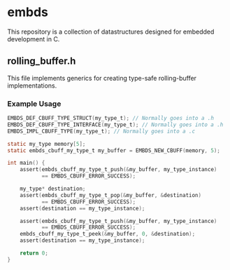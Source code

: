 # embds

This repository is a collection of datastructures designed for embedded
development in C.

## rolling\_buffer.h

This file implements generics for creating type-safe rolling-buffer
implementations.

### Example Usage

```c
EMBDS_DEF_CBUFF_TYPE_STRUCT(my_type_t); // Normally goes into a .h
EMBDS_DEF_CBUFF_TYPE_INTERFACE(my_type_t); // Normally goes into a .h
EMBDS_IMPL_CBUFF_TYPE(my_type_t); // Normally goes into a .c

static my_type memory[5];
static embds_cbuff_my_type_t my_buffer = EMBDS_NEW_CBUFF(memory, 5);

int main() {
    assert(embds_cbuff_my_type_t_push(&my_buffer, my_type_instance)
           == EMBDS_CBUFF_ERROR_SUCCESS);

    my_type* destination;
    assert(embds_cbuff_my_type_t_pop(&my_buffer, &destination)
           == EMBDS_CBUFF_ERROR_SUCCESS);
    assert(destination == my_type_instance);

    assert(embds_cbuff_my_type_t_push(&my_buffer, my_type_instance)
           == EMBDS_CBUFF_ERROR_SUCCESS);
    embds_cbuff_my_type_t_peek(&my_buffer, 0, &destination);
    assert(destination == my_type_instance);

    return 0;
}
```
